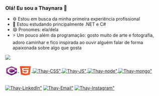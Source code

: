 ### Olá! Eu sou a Thaynara 👩

- ⚙ Estou em busca da minha primeira experiência profissional
- 📝 Estou estudando principalmente .NET e C#
- 😄 Pronomes: ela/dela
- ⚡ Um pouco além da programação: gosto muito de arte e fotografia, adoro caminhar e fico inspirada ao ouvir alguém falar de forma apaixonada sobre algo que gosta

<div>
  <a href="https://github.com/thayaraujo">
  <img height="160em" src="https://github-readme-stats.vercel.app/api/top-langs/?username=thayaraujo&layout=compact&langs_count=16&theme=dracula"/>
</div>
<div style="display: inline_block"><br>
  <img align="center" alt=Thay-Csharp" height="30" width="40" src="https://raw.githubusercontent.com/devicons/devicon/master/icons/csharp/csharp-original.svg">
  <img align="center" alt=Thay-HTML" height="30" width="40" src="https://raw.githubusercontent.com/devicons/devicon/master/icons/html5/html5-original.svg">  
  <img align="center" alt=Thay-CSS" height="30" width="40" src="https://cdn.jsdelivr.net/gh/devicons/devicon/icons/css3/css3-original.svg">
  <img align="center" alt=Thay-JS" height="30" width="40" src="https://cdn.jsdelivr.net/gh/devicons/devicon/icons/javascript/javascript-original.svg">
  <img align="center" alt=Thay-node" height="30" width="40" src="https://cdn.jsdelivr.net/gh/devicons/devicon/icons/nodejs/nodejs-original.svg">
  <img align="center" alt=Thay-mongo" height="30" width="40" src="https://cdn.jsdelivr.net/gh/devicons/devicon/icons/mongodb/mongodb-original.svg">
  
</div>

  ##
  
<div>
  <a href="https://www.linkedin.com/in/thaynara-araujo/" target="_blank"><img align="center" alt=Thay-LinkedIn" height="30" width="40" src="https://cdn.jsdelivr.net/gh/devicons/devicon/icons/linkedin/linkedin-original.svg" target="_blank"></a>
  <a href="mailto:thaynara_araujo1@yahoo.com.br/" target="_blank"><img align="center" alt=Thay-Email" height="30" width="50" src="https://img.shields.io/badge/Email-D14836?style=for-the-badge&logo=email&logoColor=white" target="_blank"></a>
  <a href="https://www.instagram.com/ttthaa/" target="_blank"><img align="center" alt=Thay-Instagram" height="30" width="80" src="https://img.shields.io/badge/-Instagram-%23E4405F?style=for-the-badge&logo=instagram&logoColor=white" target="_blank"></a>
</div>
   
